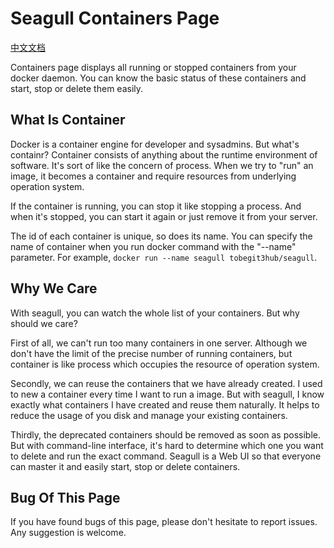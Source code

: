 
# Seagull Containers Page

[中文文档](2014-10-15-seagull-containers-page-zh.md)

Containers page displays all running or stopped containers from your docker daemon. You can know the basic status of these containers and start, stop or delete them easily.

## What Is Container

Docker is a container engine for developer and sysadmins. But what's containr? Container consists of anything about the runtime environment of software. It's sort of like the concern of process. When we try to "run" an image, it becomes a container and require resources from underlying operation system.

If the container is running, you can stop it like stopping a process. And when it's stopped, you can start it again or just remove it from your server.

The id of each container is unique, so does its name. You can specify the name of container when you run docker command with the "--name" parameter. For example, `docker run --name seagull tobegit3hub/seagull`.

## Why We Care

With seagull, you can watch the whole list of your containers. But why should we care?

First of all, we can't run too many containers in one server. Although we don't have the limit of the precise number of running containers, but container is like process which occupies the resource of operation system.

Secondly, we can reuse the containers that we have already created. I used to new a container every time I want to run a image. But with seagull, I know exactly what containers I have created and reuse them naturally. It helps to reduce the usage of you disk and manage your existing containers.

Thirdly, the deprecated containers should be removed as soon as possible. But with command-line interface, it's hard to determine which one you want to delete and run the exact command. Seagull is a Web UI so that everyone can master it and easily start, stop or delete containers.

## Bug Of This Page

If you have found bugs of this page, please don't hesitate to report issues. Any suggestion is welcome.
